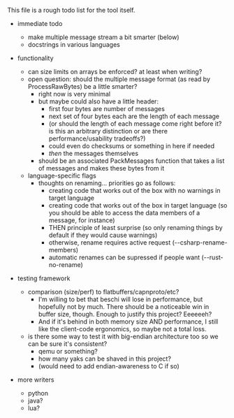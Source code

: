 This file is a rough todo list for the tool itself.


* immediate todo
    - make multiple message stream a bit smarter (below)
    - docstrings in various languages

* functionality
    - can size limits on arrays be enforced? at least when writing?
    - open question: should the multiple message format (as read by ProcessRawBytes) be a little smarter?
        - right now is very minimal
        - but maybe could also have a little header: 
            - first four bytes are number of messages
            - next set of four bytes each are the length of each message
            - (or should the length of each message come right before it? is this an arbitrary distinction or are there performance/usability tradeoffs?)
            - could even do checksums or something in here if needed
            - *then* the messages themselves
        - should be an associated PackMessages function that takes a list of messages and makes these bytes from it
    - language-specific flags
        - thoughts on renaming... priorities go as follows:
            - creating code that works out of the box with no warnings in target language
            - creating code that works out of the box in target language (so you should be able to access the data members of a message, for instance)
            - THEN principle of least surprise (so only renaming things by default if they would cause warnings)
            - otherwise, rename requires active request (--csharp-rename-members)
            - automatic renames can be supressed if people want (--rust-no-rename)

* testing framework
    - comparison (size/perf) to flatbuffers/capnproto/etc?
        - I'm willing to bet that beschi will lose in performance, but hopefully not by much. There should be a noticeable win in buffer size, though. Enough to justify this project? Eeeeeeh? 
        - And if it's behind in both memory size AND performance, I still like the client-code ergonomics, so maybe not a total loss. 
    - is there some way to test it with big-endian architecture too so we can be sure it's consistent? 
        - qemu or something?
        - how many yaks can be shaved in this project?
        - (would need to add endian-awareness to C if so)

* more writers
    * python
    * java?
    * lua?
